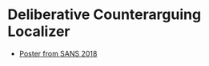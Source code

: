# Deliberative Counterarguing Localizer


* [Poster from SANS 2018](SANS2018_Counterargue_Localizer.pdf)
